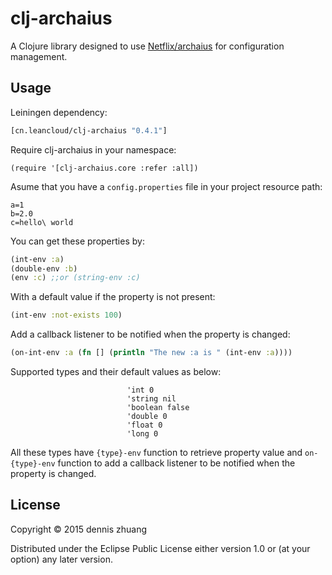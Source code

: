 # clj-archaius

A Clojure library designed to use [Netflix/archaius](https://github.com/Netflix/archaius/) for configuration management.

## Usage

Leiningen dependency:

```clj
[cn.leancloud/clj-archaius "0.4.1"]
```

Require clj-archaius in your namespace:

```
(require '[clj-archaius.core :refer :all])
```

Asume that you have a `config.properties` file in your project resource path:

```properties
a=1
b=2.0
c=hello\ world
```

You can get these properties by:

```clj
(int-env :a)
(double-env :b)
(env :c) ;;or (string-env :c)
```

With a default value if the property is not present:

```clj
(int-env :not-exists 100)
```

Add a callback listener to be notified when the property is changed:

```clj
(on-int-env :a (fn [] (println "The new :a is " (int-env :a))))
```

Supported types and their default values as below:

```
                          'int 0
                          'string nil
                          'boolean false
                          'double 0
                          'float 0
                          'long 0
```

All these types have `{type}-env` function to retrieve property value and `on-{type}-env`
function to add a callback listener to be notified when the property is changed.

## License

Copyright © 2015 dennis zhuang

Distributed under the Eclipse Public License either version 1.0 or (at
your option) any later version.
